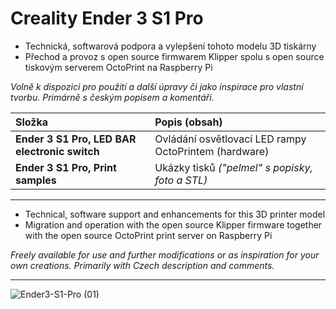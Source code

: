 # Creality Ender 3 S1 Pro

+ Technická, softwarová podpora a vylepšení tohoto modelu 3D tiskárny
+ Přechod a provoz s open source firmwarem Klipper spolu s open source tiskovým serverem OctoPrint na Raspberry Pi

*Volně k dispozici pro použití a další úpravy či jako inspirace pro vlastní tvorbu. Primárně s českým popisem a komentáři.*

| Složka                                    | Popis (obsah)                                         |
| :---------------------------------------- | :---------------------------------------------------- |
| **Ender 3 S1 Pro, LED BAR electronic switch** | Ovládání osvětlovací LED rampy OctoPrintem (hardware) |
| **Ender 3 S1 Pro, Print samples**             | Ukázky tisků *("pelmel" s popisky, foto a STL)*       |

---

+ Technical, software support and enhancements for this 3D printer model
+ Migration and operation with the open source Klipper firmware together with the open source OctoPrint print server on Raspberry Pi

*Freely available for use and further modifications or as inspiration for your own creations. Primarily with Czech description and comments.*

---
![Ender3-S1-Pro (01)](https://user-images.githubusercontent.com/104675746/232574976-71ace9bf-8acc-4321-9e91-964131450283.jpg)
